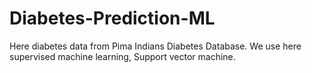 # Diabetes-Prediction-ML
Here diabetes data from Pima Indians Diabetes Database.
We use here supervised machine learning, Support vector machine.
